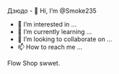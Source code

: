 Дзюдо - 👋 Hi, I’m @Smoke235
- 👀 I’m interested in ...
- 🌱 I’m currently learning ...
- 💞️ I’m looking to collaborate on ...
- 📫 How to reach me ...

<!---
Smoke235/Smoke235 is a ✨ special ✨ repository because its `README.md` (this file) appears on your GitHub profile.
You can click the Preview link to take a look at your changes.
--->Flow Shop swwet. 

